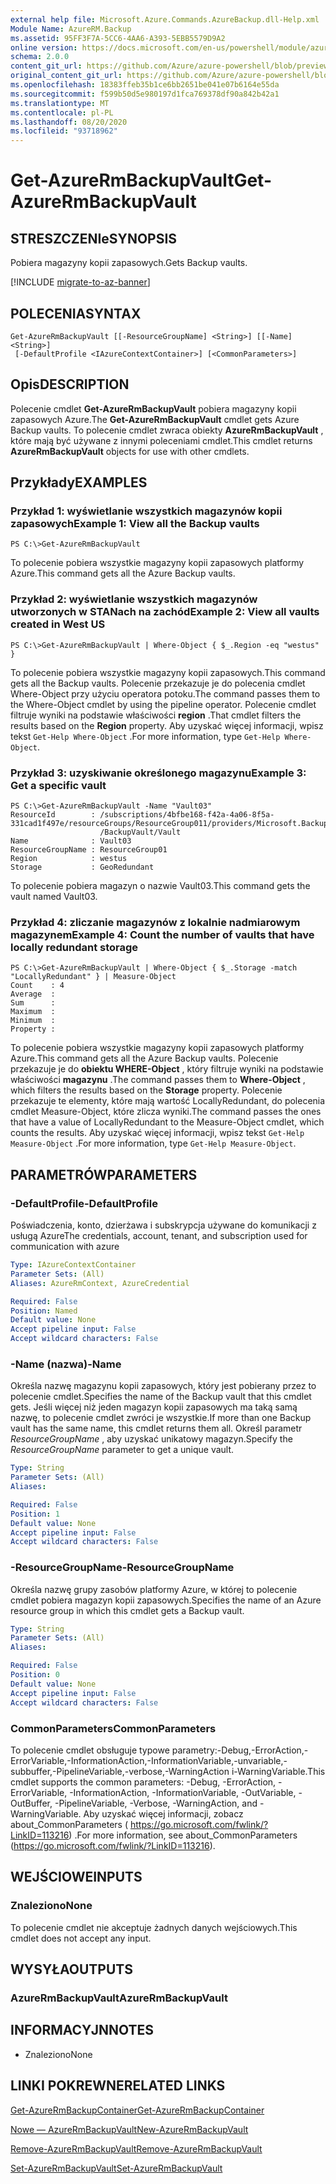 ```yaml
---
external help file: Microsoft.Azure.Commands.AzureBackup.dll-Help.xml
Module Name: AzureRM.Backup
ms.assetid: 95FF3F7A-5CC6-4AA6-A393-5EBB5579D9A2
online version: https://docs.microsoft.com/en-us/powershell/module/azurerm.backup/get-azurermbackupvault
schema: 2.0.0
content_git_url: https://github.com/Azure/azure-powershell/blob/preview/src/ResourceManager/AzureBackup/Commands.AzureBackup/help/Get-AzureRmBackupVault.md
original_content_git_url: https://github.com/Azure/azure-powershell/blob/preview/src/ResourceManager/AzureBackup/Commands.AzureBackup/help/Get-AzureRmBackupVault.md
ms.openlocfilehash: 18383ffeb35b1ce6bb2651be041e07b6164e55da
ms.sourcegitcommit: f599b50d5e980197d1fca769378df90a842b42a1
ms.translationtype: MT
ms.contentlocale: pl-PL
ms.lasthandoff: 08/20/2020
ms.locfileid: "93718962"
---
```

# <span data-ttu-id="32912-101">Get-AzureRmBackupVault</span><span class="sxs-lookup"><span data-stu-id="32912-101">Get-AzureRmBackupVault</span></span>

## <span data-ttu-id="32912-102">STRESZCZENIe</span><span class="sxs-lookup"><span data-stu-id="32912-102">SYNOPSIS</span></span>
<span data-ttu-id="32912-103">Pobiera magazyny kopii zapasowych.</span><span class="sxs-lookup"><span data-stu-id="32912-103">Gets Backup vaults.</span></span>

[!INCLUDE [migrate-to-az-banner](../../includes/migrate-to-az-banner.md)]

## <span data-ttu-id="32912-104">POLECENIA</span><span class="sxs-lookup"><span data-stu-id="32912-104">SYNTAX</span></span>

```
Get-AzureRmBackupVault [[-ResourceGroupName] <String>] [[-Name] <String>]
 [-DefaultProfile <IAzureContextContainer>] [<CommonParameters>]
```

## <span data-ttu-id="32912-105">Opis</span><span class="sxs-lookup"><span data-stu-id="32912-105">DESCRIPTION</span></span>
<span data-ttu-id="32912-106">Polecenie cmdlet **Get-AzureRmBackupVault** pobiera magazyny kopii zapasowych Azure.</span><span class="sxs-lookup"><span data-stu-id="32912-106">The **Get-AzureRmBackupVault** cmdlet gets Azure Backup vaults.</span></span>
<span data-ttu-id="32912-107">To polecenie cmdlet zwraca obiekty **AzureRmBackupVault** , które mają być używane z innymi poleceniami cmdlet.</span><span class="sxs-lookup"><span data-stu-id="32912-107">This cmdlet returns **AzureRmBackupVault** objects for use with other cmdlets.</span></span>

## <span data-ttu-id="32912-108">Przykłady</span><span class="sxs-lookup"><span data-stu-id="32912-108">EXAMPLES</span></span>

### <span data-ttu-id="32912-109">Przykład 1: wyświetlanie wszystkich magazynów kopii zapasowych</span><span class="sxs-lookup"><span data-stu-id="32912-109">Example 1: View all the Backup vaults</span></span>
```
PS C:\>Get-AzureRmBackupVault
```

<span data-ttu-id="32912-110">To polecenie pobiera wszystkie magazyny kopii zapasowych platformy Azure.</span><span class="sxs-lookup"><span data-stu-id="32912-110">This command gets all the Azure Backup vaults.</span></span>

### <span data-ttu-id="32912-111">Przykład 2: wyświetlanie wszystkich magazynów utworzonych w STANach na zachód</span><span class="sxs-lookup"><span data-stu-id="32912-111">Example 2: View all vaults created in West US</span></span>
```
PS C:\>Get-AzureRmBackupVault | Where-Object { $_.Region -eq "westus" }
```

<span data-ttu-id="32912-112">To polecenie pobiera wszystkie magazyny kopii zapasowych.</span><span class="sxs-lookup"><span data-stu-id="32912-112">This command gets all the Backup vaults.</span></span>
<span data-ttu-id="32912-113">Polecenie przekazuje je do polecenia cmdlet Where-Object przy użyciu operatora potoku.</span><span class="sxs-lookup"><span data-stu-id="32912-113">The command passes them to the Where-Object cmdlet by using the pipeline operator.</span></span>
<span data-ttu-id="32912-114">Polecenie cmdlet filtruje wyniki na podstawie właściwości **region** .</span><span class="sxs-lookup"><span data-stu-id="32912-114">That cmdlet filters the results based on the **Region** property.</span></span>
<span data-ttu-id="32912-115">Aby uzyskać więcej informacji, wpisz tekst `Get-Help Where-Object` .</span><span class="sxs-lookup"><span data-stu-id="32912-115">For more information, type `Get-Help Where-Object`.</span></span>

### <span data-ttu-id="32912-116">Przykład 3: uzyskiwanie określonego magazynu</span><span class="sxs-lookup"><span data-stu-id="32912-116">Example 3: Get a specific vault</span></span>
```
PS C:\>Get-AzureRmBackupVault -Name "Vault03"
ResourceId        : /subscriptions/4bfbe168-f42a-4a06-8f5a-331cad1f497e/resourceGroups/ResourceGroup011/providers/Microsoft.Backup
                    /BackupVault/Vault
Name              : Vault03
ResourceGroupName : ResourceGroup01
Region            : westus
Storage           : GeoRedundant
```

<span data-ttu-id="32912-117">To polecenie pobiera magazyn o nazwie Vault03.</span><span class="sxs-lookup"><span data-stu-id="32912-117">This command gets the vault named Vault03.</span></span>

### <span data-ttu-id="32912-118">Przykład 4: zliczanie magazynów z lokalnie nadmiarowym magazynem</span><span class="sxs-lookup"><span data-stu-id="32912-118">Example 4: Count the number of vaults that have locally redundant storage</span></span>
```
PS C:\>Get-AzureRmBackupVault | Where-Object { $_.Storage -match "LocallyRedundant" } | Measure-Object
Count    : 4
Average  : 
Sum      : 
Maximum  : 
Minimum  : 
Property :
```

<span data-ttu-id="32912-119">To polecenie pobiera wszystkie magazyny kopii zapasowych platformy Azure.</span><span class="sxs-lookup"><span data-stu-id="32912-119">This command gets all the Azure Backup vaults.</span></span>
<span data-ttu-id="32912-120">Polecenie przekazuje je do **obiektu WHERE-Object** , który filtruje wyniki na podstawie właściwości **magazynu** .</span><span class="sxs-lookup"><span data-stu-id="32912-120">The command passes them to **Where-Object** , which filters the results based on the **Storage** property.</span></span>
<span data-ttu-id="32912-121">Polecenie przekazuje te elementy, które mają wartość LocallyRedundant, do polecenia cmdlet Measure-Object, które zlicza wyniki.</span><span class="sxs-lookup"><span data-stu-id="32912-121">The command passes the ones that have a value of LocallyRedundant to the Measure-Object cmdlet, which counts the results.</span></span>
<span data-ttu-id="32912-122">Aby uzyskać więcej informacji, wpisz tekst `Get-Help Measure-Object` .</span><span class="sxs-lookup"><span data-stu-id="32912-122">For more information, type `Get-Help Measure-Object`.</span></span>

## <span data-ttu-id="32912-123">PARAMETRÓW</span><span class="sxs-lookup"><span data-stu-id="32912-123">PARAMETERS</span></span>

### <span data-ttu-id="32912-124">-DefaultProfile</span><span class="sxs-lookup"><span data-stu-id="32912-124">-DefaultProfile</span></span>
<span data-ttu-id="32912-125">Poświadczenia, konto, dzierżawa i subskrypcja używane do komunikacji z usługą Azure</span><span class="sxs-lookup"><span data-stu-id="32912-125">The credentials, account, tenant, and subscription used for communication with azure</span></span>

```yaml
Type: IAzureContextContainer
Parameter Sets: (All)
Aliases: AzureRmContext, AzureCredential

Required: False
Position: Named
Default value: None
Accept pipeline input: False
Accept wildcard characters: False
```

### <span data-ttu-id="32912-126">-Name (nazwa)</span><span class="sxs-lookup"><span data-stu-id="32912-126">-Name</span></span>
<span data-ttu-id="32912-127">Określa nazwę magazynu kopii zapasowych, który jest pobierany przez to polecenie cmdlet.</span><span class="sxs-lookup"><span data-stu-id="32912-127">Specifies the name of the Backup vault that this cmdlet gets.</span></span>
<span data-ttu-id="32912-128">Jeśli więcej niż jeden magazyn kopii zapasowych ma taką samą nazwę, to polecenie cmdlet zwróci je wszystkie.</span><span class="sxs-lookup"><span data-stu-id="32912-128">If more than one Backup vault has the same name, this cmdlet returns them all.</span></span>
<span data-ttu-id="32912-129">Określ parametr *ResourceGroupName* , aby uzyskać unikatowy magazyn.</span><span class="sxs-lookup"><span data-stu-id="32912-129">Specify the *ResourceGroupName* parameter to get a unique vault.</span></span>

```yaml
Type: String
Parameter Sets: (All)
Aliases: 

Required: False
Position: 1
Default value: None
Accept pipeline input: False
Accept wildcard characters: False
```

### <span data-ttu-id="32912-130">-ResourceGroupName</span><span class="sxs-lookup"><span data-stu-id="32912-130">-ResourceGroupName</span></span>
<span data-ttu-id="32912-131">Określa nazwę grupy zasobów platformy Azure, w której to polecenie cmdlet pobiera magazyn kopii zapasowych.</span><span class="sxs-lookup"><span data-stu-id="32912-131">Specifies the name of an Azure resource group in which this cmdlet gets a Backup vault.</span></span>

```yaml
Type: String
Parameter Sets: (All)
Aliases: 

Required: False
Position: 0
Default value: None
Accept pipeline input: False
Accept wildcard characters: False
```

### <span data-ttu-id="32912-132">CommonParameters</span><span class="sxs-lookup"><span data-stu-id="32912-132">CommonParameters</span></span>
<span data-ttu-id="32912-133">To polecenie cmdlet obsługuje typowe parametry:-Debug,-ErrorAction,-ErrorVariable,-InformationAction,-InformationVariable,-unvariable,-subbuffer,-PipelineVariable,-verbose,-WarningAction i-WarningVariable.</span><span class="sxs-lookup"><span data-stu-id="32912-133">This cmdlet supports the common parameters: -Debug, -ErrorAction, -ErrorVariable, -InformationAction, -InformationVariable, -OutVariable, -OutBuffer, -PipelineVariable, -Verbose, -WarningAction, and -WarningVariable.</span></span> <span data-ttu-id="32912-134">Aby uzyskać więcej informacji, zobacz about_CommonParameters ( https://go.microsoft.com/fwlink/?LinkID=113216) .</span><span class="sxs-lookup"><span data-stu-id="32912-134">For more information, see about_CommonParameters (https://go.microsoft.com/fwlink/?LinkID=113216).</span></span>

## <span data-ttu-id="32912-135">WEJŚCIOWE</span><span class="sxs-lookup"><span data-stu-id="32912-135">INPUTS</span></span>

### <span data-ttu-id="32912-136">Znaleziono</span><span class="sxs-lookup"><span data-stu-id="32912-136">None</span></span>
<span data-ttu-id="32912-137">To polecenie cmdlet nie akceptuje żadnych danych wejściowych.</span><span class="sxs-lookup"><span data-stu-id="32912-137">This cmdlet does not accept any input.</span></span>

## <span data-ttu-id="32912-138">WYSYŁA</span><span class="sxs-lookup"><span data-stu-id="32912-138">OUTPUTS</span></span>

### <span data-ttu-id="32912-139">AzureRmBackupVault</span><span class="sxs-lookup"><span data-stu-id="32912-139">AzureRmBackupVault</span></span>

## <span data-ttu-id="32912-140">INFORMACYJN</span><span class="sxs-lookup"><span data-stu-id="32912-140">NOTES</span></span>
* <span data-ttu-id="32912-141">Znaleziono</span><span class="sxs-lookup"><span data-stu-id="32912-141">None</span></span>

## <span data-ttu-id="32912-142">LINKI POKREWNE</span><span class="sxs-lookup"><span data-stu-id="32912-142">RELATED LINKS</span></span>

[<span data-ttu-id="32912-143">Get-AzureRmBackupContainer</span><span class="sxs-lookup"><span data-stu-id="32912-143">Get-AzureRmBackupContainer</span></span>](./Get-AzureRmBackupContainer.md)

[<span data-ttu-id="32912-144">Nowe — AzureRmBackupVault</span><span class="sxs-lookup"><span data-stu-id="32912-144">New-AzureRmBackupVault</span></span>](./New-AzureRmBackupVault.md)

[<span data-ttu-id="32912-145">Remove-AzureRmBackupVault</span><span class="sxs-lookup"><span data-stu-id="32912-145">Remove-AzureRmBackupVault</span></span>](./Remove-AzureRmBackupVault.md)

[<span data-ttu-id="32912-146">Set-AzureRmBackupVault</span><span class="sxs-lookup"><span data-stu-id="32912-146">Set-AzureRmBackupVault</span></span>](./Set-AzureRmBackupVault.md)


